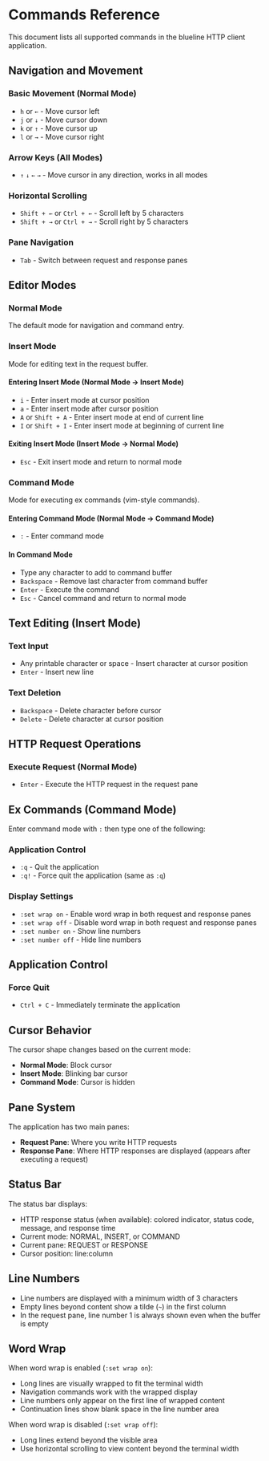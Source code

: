 # Commands Reference

This document lists all supported commands in the blueline HTTP client application.

## Navigation and Movement

### Basic Movement (Normal Mode)

- `h` or `←` - Move cursor left
- `j` or `↓` - Move cursor down  
- `k` or `↑` - Move cursor up
- `l` or `→` - Move cursor right

### Arrow Keys (All Modes)

- `↑` `↓` `←` `→` - Move cursor in any direction, works in all modes

### Horizontal Scrolling

- `Shift + ←` or `Ctrl + ←` - Scroll left by 5 characters
- `Shift + →` or `Ctrl + →` - Scroll right by 5 characters

### Pane Navigation

- `Tab` - Switch between request and response panes

## Editor Modes

### Normal Mode

The default mode for navigation and command entry.

### Insert Mode

Mode for editing text in the request buffer.

#### Entering Insert Mode (Normal Mode → Insert Mode)

- `i` - Enter insert mode at cursor position
- `a` - Enter insert mode after cursor position  
- `A` or `Shift + A` - Enter insert mode at end of current line
- `I` or `Shift + I` - Enter insert mode at beginning of current line

#### Exiting Insert Mode (Insert Mode → Normal Mode)

- `Esc` - Exit insert mode and return to normal mode

### Command Mode

Mode for executing ex commands (vim-style commands).

#### Entering Command Mode (Normal Mode → Command Mode)

- `:` - Enter command mode

#### In Command Mode

- Type any character to add to command buffer
- `Backspace` - Remove last character from command buffer
- `Enter` - Execute the command
- `Esc` - Cancel command and return to normal mode

## Text Editing (Insert Mode)

### Text Input

- Any printable character or space - Insert character at cursor position
- `Enter` - Insert new line

### Text Deletion

- `Backspace` - Delete character before cursor
- `Delete` - Delete character at cursor position

## HTTP Request Operations

### Execute Request (Normal Mode)

- `Enter` - Execute the HTTP request in the request pane

## Ex Commands (Command Mode)

Enter command mode with `:` then type one of the following:

### Application Control

- `:q` - Quit the application
- `:q!` - Force quit the application (same as `:q`)

### Display Settings  

- `:set wrap on` - Enable word wrap in both request and response panes
- `:set wrap off` - Disable word wrap in both request and response panes
- `:set number on` - Show line numbers
- `:set number off` - Hide line numbers

## Application Control

### Force Quit

- `Ctrl + C` - Immediately terminate the application

## Cursor Behavior

The cursor shape changes based on the current mode:

- **Normal Mode**: Block cursor
- **Insert Mode**: Blinking bar cursor  
- **Command Mode**: Cursor is hidden

## Pane System

The application has two main panes:

- **Request Pane**: Where you write HTTP requests
- **Response Pane**: Where HTTP responses are displayed (appears after executing a request)

## Status Bar

The status bar displays:

- HTTP response status (when available): colored indicator, status code, message, and response time
- Current mode: NORMAL, INSERT, or COMMAND
- Current pane: REQUEST or RESPONSE  
- Cursor position: line:column

## Line Numbers

- Line numbers are displayed with a minimum width of 3 characters
- Empty lines beyond content show a tilde (`~`) in the first column
- In the request pane, line number 1 is always shown even when the buffer is empty

## Word Wrap

When word wrap is enabled (`:set wrap on`):

- Long lines are visually wrapped to fit the terminal width
- Navigation commands work with the wrapped display
- Line numbers only appear on the first line of wrapped content
- Continuation lines show blank space in the line number area

When word wrap is disabled (`:set wrap off`):

- Long lines extend beyond the visible area
- Use horizontal scrolling to view content beyond the terminal width
